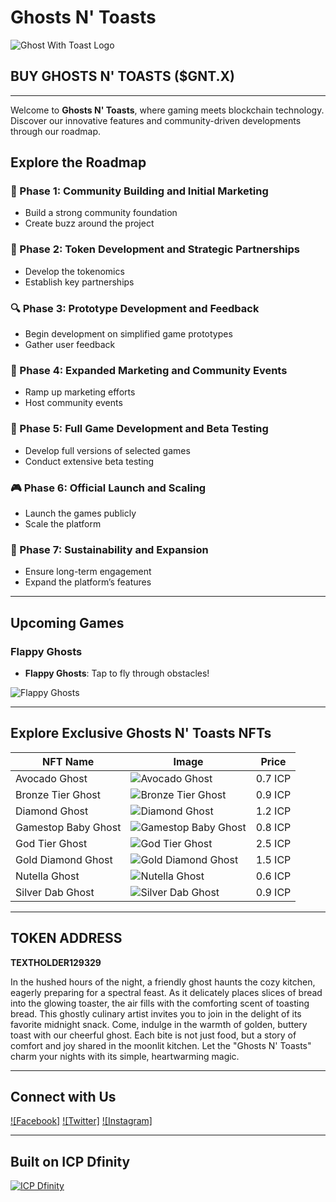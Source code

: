 # Ghosts N' Toasts

![Ghost With Toast Logo](./GhostWithToast/src/assets/img/ghostwithtoastlogo.png)

## BUY GHOSTS N' TOASTS ($GNT.X)

---

Welcome to **Ghosts N' Toasts**, where gaming meets blockchain technology. Discover our innovative features and community-driven developments through our roadmap.

## Explore the Roadmap

### 🌟 Phase 1: Community Building and Initial Marketing
- Build a strong community foundation
- Create buzz around the project

### 👥 Phase 2: Token Development and Strategic Partnerships
- Develop the tokenomics
- Establish key partnerships

### 🔍 Phase 3: Prototype Development and Feedback
- Begin development on simplified game prototypes
- Gather user feedback

### 📢 Phase 4: Expanded Marketing and Community Events
- Ramp up marketing efforts
- Host community events

### 🚀 Phase 5: Full Game Development and Beta Testing
- Develop full versions of selected games
- Conduct extensive beta testing

### 🎮 Phase 6: Official Launch and Scaling
- Launch the games publicly
- Scale the platform

### 💎 Phase 7: Sustainability and Expansion
- Ensure long-term engagement
- Expand the platform’s features

---

## Upcoming Games

### Flappy Ghosts
- **Flappy Ghosts**: Tap to fly through obstacles!

![Flappy Ghosts](./GhostWithToast/src/assets/img/games/flappy_ghosts.webp)

---

## Explore Exclusive Ghosts N' Toasts NFTs

| NFT Name | Image | Price |
| -------- | ----- | ----- |
| Avocado Ghost | ![Avocado Ghost](./GhostWithToast/src/assets/img/avoc_ghost.webp) | 0.7 ICP |
| Bronze Tier Ghost | ![Bronze Tier Ghost](./GhostWithToast/src/assets/img/bronze_tier_ghost.webp) | 0.9 ICP |
| Diamond Ghost | ![Diamond Ghost](./GhostWithToast/src/assets/img/diamondghost.webp) | 1.2 ICP |
| Gamestop Baby Ghost | ![Gamestop Baby Ghost](./GhostWithToast/src/assets/img/gamestop_baby_ghost.webp) | 0.8 ICP |
| God Tier Ghost | ![God Tier Ghost](./GhostWithToast/src/assets/img/godtierghost.webp) | 2.5 ICP |
| Gold Diamond Ghost | ![Gold Diamond Ghost](./GhostWithToast/src/assets/img/golddiamondghost.webp) | 1.5 ICP |
| Nutella Ghost | ![Nutella Ghost](./GhostWithToast/src/assets/img/nutella_ghost.webp) | 0.6 ICP |
| Silver Dab Ghost | ![Silver Dab Ghost](./GhostWithToast/src/assets/img/silver_dab_ghost.webp) | 0.9 ICP |

---

## TOKEN ADDRESS
**TEXTHOLDER129329**

In the hushed hours of the night, a friendly ghost haunts the cozy kitchen, eagerly preparing for a spectral feast. As it delicately places slices of bread into the glowing toaster, the air fills with the comforting scent of toasting bread. This ghostly culinary artist invites you to join in the delight of its favorite midnight snack. Come, indulge in the warmth of golden, buttery toast with our cheerful ghost. Each bite is not just food, but a story of comfort and joy shared in the moonlit kitchen. Let the "Ghosts N' Toasts" charm your nights with its simple, heartwarming magic.

---

## Connect with Us

[![Facebook]](https://www.facebook.com/your_facebook_page)
[![Twitter]](https://www.instagram.com/ghostsntoastsgames/)
[![Instagram]](https://www.instagram.com/ghostsntoastsgames/)

---

## Built on ICP Dfinity

[![ICP Dfinity](path_to_icp_logo)](https://internetcomputer.org/)

